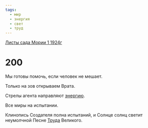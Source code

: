```yaml
---
tags:
  - мир
  - энергия
  - свет
  - труд
---
```


[Листы сада Мории 1 1924г](/agni/1924)

# 200
Мы готовы помочь, если человек не мешает.   

Только на зов открываем Врата.   

Стрелы агента направляют [энергию](/tag/#энергия).   

Все миры на испытании.   

Клинопись Создателя полна испытаний, и Солнце солнц светит неумолчной Песне [Труда](/tag/#труд) Великого.   

